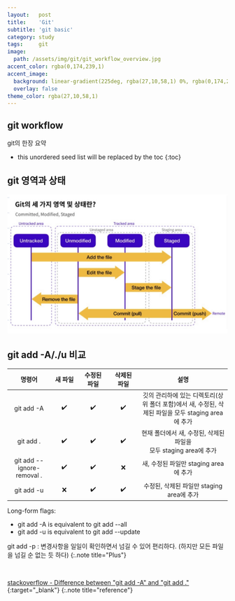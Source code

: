 ```yaml
---
layout:   post
title:    'Git'
subtitle: 'git basic'
category: study
tags:     git
image: 
  path: /assets/img/git/git_workflow_overview.jpg
accent_color: rgba(0,174,239,1)
accent_image:
  background: linear-gradient(225deg, rgba(27,10,58,1) 0%, rgba(0,174,239,1) 80%)
  overlay: false
theme_color: rgba(27,10,58,1)
---
```


## git workflow

git의 한장 요약

* this unordered seed list will be replaced by the toc
{:toc}

## git 영역과 상태

![git_committed,modified,staged](/assets/img/git/git_committed,modified,staged.jpg)
 


## git add -A/./u 비교


|명령어|새 파일　　|수정된 파일　　|삭제된 파일　　|설명|
|:-----:|:-------:|:----------:|:----------:|:----:|
|git add -A|	✔️|	✔️|	✔️	|깃의 관리하에 있는 디렉토리(상위 폴더 포함)에서 새, 수정된, 삭제된 파일을 모두 staging area에 추가|
|git add .	|✔️	|✔️	|✔️	|현재 폴더에서 새, 수정된, 삭제된 파일을 <br> 모두 staging area에 추가|
|git add --ignore-removal .|	✔️	|✔️|	❌|	새, 수정된 파일만 staging area에 추가|
|git add -u	|❌	|✔️|	✔️	|수정된, 삭제된 파일만 staging area에 추가|

Long-form flags:
* git add -A is equivalent to git add --all
* git add -u is equivalent to git add --update


git add -p : 변경사항을 일일이 확인하면서 넘길 수 있어 편리하다. (하지만 모든 파일을 넘길 순 없는 듯 하다) 
{:.note title="Plus"}



<Br>

[stackoverflow - Difference between "git add -A" and "git add ."](https://stackoverflow.com/questions/572549/difference-between-git-add-a-and-git-add%20){:target="_blank"}
{:.note title="reference"}
